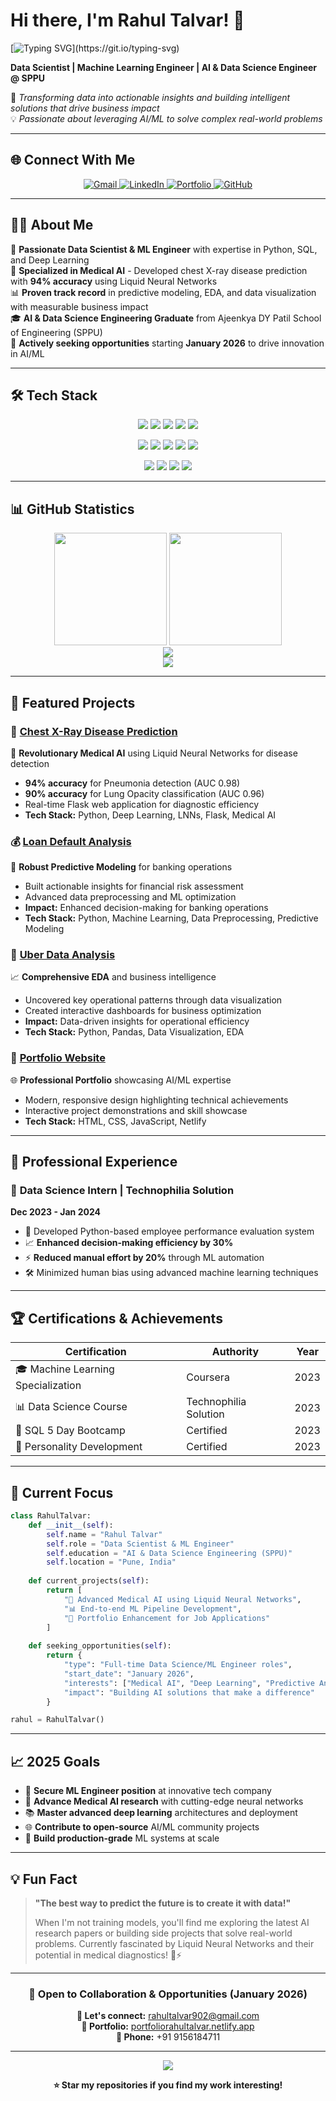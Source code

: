 # Hi there, I'm Rahul Talvar! 👋

[![Typing SVG](https://readme-typing-svg.herokuapp.com?font=Fira+Code&size=30&duration=3000&pause=1000&color=2E9EF7&width=600&lines=Data+Scientist+%7C+ML+Engineer;AI+%26+Data+Science+Engineer;Transforming+Data+into+Insights!)](https://git.io/typing-svg)

**Data Scientist | Machine Learning Engineer | AI & Data Science Engineer @ SPPU**

🚀 *Transforming data into actionable insights and building intelligent solutions that drive business impact*  
💡 *Passionate about leveraging AI/ML to solve complex real-world problems*

---

## 🌐 Connect With Me

<p align="center">
  <a href="mailto:rahultalvar902@gmail.com">
    <img src="https://img.shields.io/badge/Gmail-D14836?style=for-the-badge&logo=gmail&logoColor=white" alt="Gmail"/>
  </a>
  <a href="https://www.linkedin.com/in/rahul-talvar">
    <img src="https://img.shields.io/badge/LinkedIn-0077B5?style=for-the-badge&logo=linkedin&logoColor=white" alt="LinkedIn"/>
  </a>
  <a href="https://portfoliorahultalvar.netlify.app/">
    <img src="https://img.shields.io/badge/Portfolio-FF5722?style=for-the-badge&logo=firefox&logoColor=white" alt="Portfolio"/>
  </a>
  <a href="https://github.com/mXrahul01">
    <img src="https://img.shields.io/badge/GitHub-100000?style=for-the-badge&logo=github&logoColor=white" alt="GitHub"/>
  </a>
</p>

---

## 👨‍💻 About Me

🎯 **Passionate Data Scientist & ML Engineer** with expertise in Python, SQL, and Deep Learning  
🏥 **Specialized in Medical AI** - Developed chest X-ray disease prediction with **94% accuracy** using Liquid Neural Networks  
📊 **Proven track record** in predictive modeling, EDA, and data visualization with measurable business impact  
🎓 **AI & Data Science Engineering Graduate** from Ajeenkya DY Patil School of Engineering (SPPU)  
🚀 **Actively seeking opportunities** starting **January 2026** to drive innovation in AI/ML

---

## 🛠️ Tech Stack

<p align="center">
  <img src="https://img.shields.io/badge/Python-FFD43B?style=for-the-badge&logo=python&logoColor=blue" />
  <img src="https://img.shields.io/badge/SQL-336791?style=for-the-badge&logo=postgresql&logoColor=white" />
  <img src="https://img.shields.io/badge/Pandas-150458?style=for-the-badge&logo=pandas&logoColor=white" />
  <img src="https://img.shields.io/badge/NumPy-013243?style=for-the-badge&logo=numpy&logoColor=white" />
  <img src="https://img.shields.io/badge/Scikit--Learn-F7931E?style=for-the-badge&logo=scikit-learn&logoColor=white" />
</p>

<p align="center">
  <img src="https://img.shields.io/badge/TensorFlow-FF6F00?style=for-the-badge&logo=tensorflow&logoColor=white" />
  <img src="https://img.shields.io/badge/PyTorch-EE4C2C?style=for-the-badge&logo=pytorch&logoColor=white" />
  <img src="https://img.shields.io/badge/Flask-000000?style=for-the-badge&logo=flask&logoColor=white" />
  <img src="https://img.shields.io/badge/Tableau-E97627?style=for-the-badge&logo=tableau&logoColor=white" />
  <img src="https://img.shields.io/badge/Git-F05032?style=for-the-badge&logo=git&logoColor=white" />
</p>

<p align="center">
  <img src="https://img.shields.io/badge/Jupyter-F37626?style=for-the-badge&logo=jupyter&logoColor=white" />
  <img src="https://img.shields.io/badge/Power%20BI-F2C811?style=for-the-badge&logo=powerbi&logoColor=black" />
  <img src="https://img.shields.io/badge/Matplotlib-11557c?style=for-the-badge" />
  <img src="https://img.shields.io/badge/Seaborn-3776AB?style=for-the-badge" />
</p>

---

## 📊 GitHub Statistics

<div align="center">
  <img height="180em" src="https://github-readme-stats.vercel.app/api?username=mXrahul01&show_icons=true&theme=radical&include_all_commits=true&count_private=true"/>
  <img height="180em" src="https://github-readme-stats.vercel.app/api/top-langs/?username=mXrahul01&layout=compact&theme=radical"/>
</div>

<div align="center">
  <img src="https://github-readme-streak-stats.herokuapp.com/?user=mXrahul01&theme=radical" />
</div>

<div align="center">
  <img src="https://github-readme-activity-graph.vercel.app/graph?username=mXrahul01&theme=react-dark&hide_border=true" />
</div>

---

## 🚀 Featured Projects

### 🏥 [Chest X-Ray Disease Prediction](https://github.com/mXrahul01/chest-xray-prediction)
🔬 **Revolutionary Medical AI** using Liquid Neural Networks for disease detection
- **94% accuracy** for Pneumonia detection (AUC 0.98)
- **90% accuracy** for Lung Opacity classification (AUC 0.96)  
- Real-time Flask web application for diagnostic efficiency
- **Tech Stack:** Python, Deep Learning, LNNs, Flask, Medical AI

### 💰 [Loan Default Analysis](https://github.com/mXrahul01/loan-default-analysis)
🏦 **Robust Predictive Modeling** for banking operations
- Built actionable insights for financial risk assessment
- Advanced data preprocessing and ML optimization
- **Impact:** Enhanced decision-making for banking operations
- **Tech Stack:** Python, Machine Learning, Data Preprocessing, Predictive Modeling

### 🚗 [Uber Data Analysis](https://github.com/mXrahul01/uber-data-analysis)
📈 **Comprehensive EDA** and business intelligence
- Uncovered key operational patterns through data visualization
- Created interactive dashboards for business optimization
- **Impact:** Data-driven insights for operational efficiency
- **Tech Stack:** Python, Pandas, Data Visualization, EDA

### 💼 [Portfolio Website](https://portfoliorahultalvar.netlify.app/)
🌐 **Professional Portfolio** showcasing AI/ML expertise
- Modern, responsive design highlighting technical achievements
- Interactive project demonstrations and skill showcase
- **Tech Stack:** HTML, CSS, JavaScript, Netlify

---

## 💼 Professional Experience

### 🔬 **Data Science Intern** | Technophilia Solution
**Dec 2023 - Jan 2024**
- 🎯 Developed Python-based employee performance evaluation system
- 📈 **Enhanced decision-making efficiency by 30%**
- ⚡ **Reduced manual effort by 20%** through ML automation
- 🛠️ Minimized human bias using advanced machine learning techniques

---

## 🏆 Certifications & Achievements

<div align="center">
  
| **Certification** | **Authority** | **Year** |
|-------------------|---------------|----------|
| 🎓 Machine Learning Specialization | Coursera | 2023 |
| 📊 Data Science Course | Technophilia Solution | 2023 |
| 💾 SQL 5 Day Bootcamp | Certified | 2023 |
| 🌟 Personality Development | Certified | 2023 |

</div>

---

## 🎯 Current Focus

```python
class RahulTalvar:
    def __init__(self):
        self.name = "Rahul Talvar"
        self.role = "Data Scientist & ML Engineer"
        self.education = "AI & Data Science Engineering (SPPU)"
        self.location = "Pune, India"
        
    def current_projects(self):
        return [
            "🏥 Advanced Medical AI using Liquid Neural Networks",
            "📊 End-to-end ML Pipeline Development",
            "🚀 Portfolio Enhancement for Job Applications"
        ]
        
    def seeking_opportunities(self):
        return {
            "type": "Full-time Data Science/ML Engineer roles",
            "start_date": "January 2026",
            "interests": ["Medical AI", "Deep Learning", "Predictive Analytics"],
            "impact": "Building AI solutions that make a difference"
        }

rahul = RahulTalvar()
```

---

## 📈 2025 Goals

- 🎯 **Secure ML Engineer position** at innovative tech company
- 🏥 **Advance Medical AI research** with cutting-edge neural networks
- 📚 **Master advanced deep learning** architectures and deployment
- 🌐 **Contribute to open-source** AI/ML community projects
- 🚀 **Build production-grade** ML systems at scale

---

## 💡 Fun Fact

> **"The best way to predict the future is to create it with data!"** 
> 
> When I'm not training models, you'll find me exploring the latest AI research papers or building side projects that solve real-world problems. Currently fascinated by Liquid Neural Networks and their potential in medical diagnostics! 🧠⚡

---

<div align="center">

### 🤝 **Open to Collaboration & Opportunities (January 2026)**

**📧 Let's connect:** rahultalvar902@gmail.com  
**🌟 Portfolio:** [portfoliorahultalvar.netlify.app](https://portfoliorahultalvar.netlify.app/)  
**📱 Phone:** +91 9156184711

---

<img src="https://komarev.com/ghpvc/?username=mXrahul01&color=blueviolet&style=flat-square&label=Profile+Views" />

**⭐ Star my repositories if you find my work interesting!**

</div>
